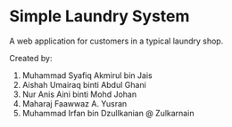 # Simple Laundry System

A web application for customers in a typical laundry shop.

Created by:

1. Muhammad Syafiq Akmirul bin Jais
2. Aishah Umairaq binti Abdul Ghani
3. Nur Anis Aini binti Mohd Johan
4. Maharaj Faawwaz A. Yusran
5. Muhammad Irfan bin Dzullkanian @ Zulkarnain
